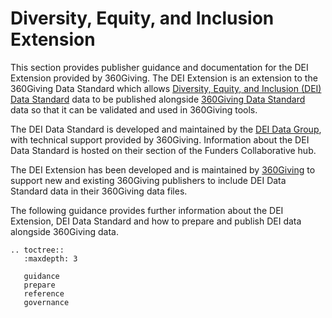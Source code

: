 # Diversity, Equity, and Inclusion Extension

This section provides publisher guidance and documentation for the DEI Extension provided by 360Giving. The DEI Extension is an extension to the 360Giving Data Standard which allows [Diversity, Equity, and Inclusion (DEI) Data Standard](https://www.funderscollaborativehub.org.uk/dei-data-standard) data to be published alongside [360Giving Data Standard](https://www.360giving.org/about/data-standard/) data so that it can be validated and used in 360Giving tools.

The DEI Data Standard is developed and maintained by the [DEI Data Group](https://www.funderscollaborativehub.org.uk/collaborations/dei-data-standard), with technical support provided by 360Giving. Information about the DEI Data Standard is hosted on their section of the Funders Collaborative hub.

The DEI Extension has been developed and is maintained by [360Giving](https://360giving.org/) to support new and existing 360Giving publishers to include DEI Data Standard data in their 360Giving data files.

The following guidance provides further information about the DEI Extension, DEI Data Standard and how to prepare and publish DEI data alongside 360Giving data.

```eval_rst
.. toctree::
   :maxdepth: 3

   guidance
   prepare
   reference
   governance

```

